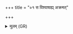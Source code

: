 +++
title = "०१ स विश्वाषाह्य् अक्रमत्"

+++
<details><summary>मूलम् (GR)</summary>

स विश्वाषाह्य् अक्रमत् ॥
</details>